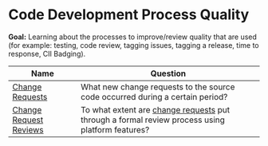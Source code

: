 # Code Development Process Quality

**Goal:** Learning about the processes to improve/review quality that are used (for example: testing, code review, tagging issues, tagging a release, time to response, CII Badging).

Name | Question
--- | ---
[Change Requests](change-requests.md) | What new change requests to the source code occurred during a certain period?
[Change Request Reviews](change-request-reviews.md) | To what extent are [change requests](https://chaoss.community/metric-change-requests/) put through a formal review process using platform features?
